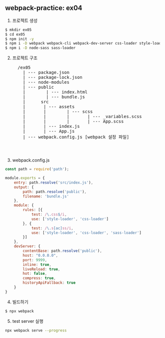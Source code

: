 ## webpack-practice: ex04
1. 프로젝트 생성
```bash
$ mkdir ex05
$ cd ex05
$ npm init -y
$ npm i -D webpack webpack-cli webpack-dev-server css-loader style-loader
$ npm i -D node-sass sass-loader
```
2. 프로젝트 구조
   <pre>
     /ex05
       | --- package.json
       | --- package-lock.json
       | --- node-modules
       | --- public
       |        | --- index.html
       |        | --- bundle.js
       |      src
       |       | --- assets
       |       |        | --- scss
       |       |        |       | --- _variables.scss
       |       |        |       | --- App.scss
       |       | --- index.js
       |       | --- App.js
       | --- webpack.config.js [webpack 설정 파일]
   <pre>

3. webpack.config.js
```javascript
const path = require('path');

module.exports = {
    entry: path.resolve('src/index.js'),
    output: {
        path: path.resolve('public'),
        filename: 'bundle.js'
    },
    module: {
        rules: [{
            test: /\.css$/i,
            use: ['style-loader', 'css-loader']
        }, {
            test: /\.s[ac]ss/i,
            use: ['style-loader', 'css-loader', 'sass-loader']
        }]
    },
    devServer: {
        contentBase: path.resolve('public'),
        host: "0.0.0.0",
        port: 9999,
        inline: true,
        liveReload: true,
        hot: false,
        compress: true,
        historyApiFallback: true
    }
} 
```

4. 빌드하기
```bash
$ npx webpack
```
5. test server 실행
```bash
npx webpack serve --progress
```
